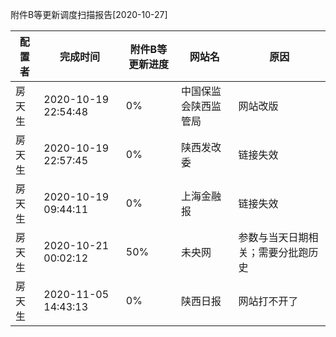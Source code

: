 附件B等更新调度扫描报告[2020-10-27]

|	配置者	|	完成时间	|	附件B等更新进度	|	网站名	|	原因	|
|----|----|----|----|----|
|	房天生	|	2020-10-19 22:54:48	|	  0%	|	中国保监会陕西监管局	|	网站改版	|
|	房天生	|	2020-10-19 22:57:45	|	  0%	|	陕西发改委	| 链接失效 |
|	房天生	|	2020-10-19 09:44:11	|	  0%	|	上海金融报	| 链接失效 |
|	房天生	|	2020-10-21 00:02:12	|	 50%	|	未央网	| 参数与当天日期相关；需要分批跑历史 |
|	房天生	|	2020-11-05 14:43:13	|	  0%	|	陕西日报	|网站打不开了|


